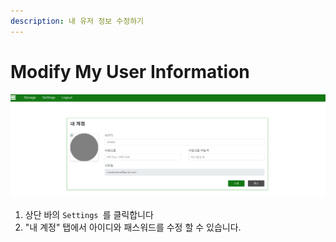 ```yaml
---
description: 내 유저 정보 수정하기
---
```


# Modify My User Information

![](<../../../.gitbook/assets/image (2).png>)

1. 상단 바의 `Settings `를 클릭합니다
2. "내 계정" 탭에서 아이디와 패스워드를 수정 할 수 있습니다.

